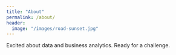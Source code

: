 ```yaml
---
title: "About"
permalink: /about/
header:
  image: "/images/road-sunset.jpg"
---
```


Excited about data and business analytics. Ready for a challenge.
